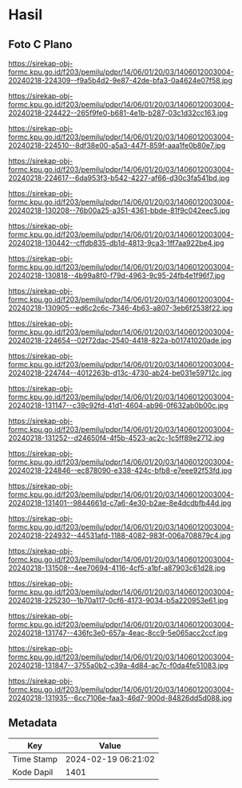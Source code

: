# Hasil

## Foto C Plano

https://sirekap-obj-formc.kpu.go.id/f203/pemilu/pdpr/14/06/01/20/03/1406012003004-20240218-224309--f9a5b4d2-9e87-42de-bfa3-0a4624e07f58.jpg

https://sirekap-obj-formc.kpu.go.id/f203/pemilu/pdpr/14/06/01/20/03/1406012003004-20240218-224422--265f9fe0-b681-4e1b-b287-03c1d32cc163.jpg

https://sirekap-obj-formc.kpu.go.id/f203/pemilu/pdpr/14/06/01/20/03/1406012003004-20240218-224510--8df38e00-a5a3-447f-859f-aaa1fe0b80e7.jpg

https://sirekap-obj-formc.kpu.go.id/f203/pemilu/pdpr/14/06/01/20/03/1406012003004-20240218-224617--6da953f3-b542-4227-af66-d30c3fa541bd.jpg

https://sirekap-obj-formc.kpu.go.id/f203/pemilu/pdpr/14/06/01/20/03/1406012003004-20240218-130208--76b00a25-a351-4361-bbde-81f9c042eec5.jpg

https://sirekap-obj-formc.kpu.go.id/f203/pemilu/pdpr/14/06/01/20/03/1406012003004-20240218-130442--cffdb835-db1d-4813-9ca3-1ff7aa922be4.jpg

https://sirekap-obj-formc.kpu.go.id/f203/pemilu/pdpr/14/06/01/20/03/1406012003004-20240218-130818--4b99a8f0-f79d-4963-9c95-24fb4e1f96f7.jpg

https://sirekap-obj-formc.kpu.go.id/f203/pemilu/pdpr/14/06/01/20/03/1406012003004-20240218-130905--ed6c2c6c-7346-4b63-a807-3eb6f2538f22.jpg

https://sirekap-obj-formc.kpu.go.id/f203/pemilu/pdpr/14/06/01/20/03/1406012003004-20240218-224654--02f72dac-2540-4418-822a-b01741020ade.jpg

https://sirekap-obj-formc.kpu.go.id/f203/pemilu/pdpr/14/06/01/20/03/1406012003004-20240218-224744--4012263b-d13c-4730-ab24-be031e59712c.jpg

https://sirekap-obj-formc.kpu.go.id/f203/pemilu/pdpr/14/06/01/20/03/1406012003004-20240218-131147--c39c92fd-41d1-4604-ab96-0f632ab0b00c.jpg

https://sirekap-obj-formc.kpu.go.id/f203/pemilu/pdpr/14/06/01/20/03/1406012003004-20240218-131252--d24650f4-4f5b-4523-ac2c-1c5ff89e2712.jpg

https://sirekap-obj-formc.kpu.go.id/f203/pemilu/pdpr/14/06/01/20/03/1406012003004-20240218-224846--ec878090-e338-424c-bfb8-e7eee92f53fd.jpg

https://sirekap-obj-formc.kpu.go.id/f203/pemilu/pdpr/14/06/01/20/03/1406012003004-20240218-131401--9844661d-c7a6-4e30-b2ae-8e4dcdbfb44d.jpg

https://sirekap-obj-formc.kpu.go.id/f203/pemilu/pdpr/14/06/01/20/03/1406012003004-20240218-224932--44531afd-1188-4082-983f-006a708879c4.jpg

https://sirekap-obj-formc.kpu.go.id/f203/pemilu/pdpr/14/06/01/20/03/1406012003004-20240218-131508--4ee70694-4116-4cf5-a1bf-a87903c61d28.jpg

https://sirekap-obj-formc.kpu.go.id/f203/pemilu/pdpr/14/06/01/20/03/1406012003004-20240218-225230--1b70a117-0cf6-4173-9034-b5a220953e61.jpg

https://sirekap-obj-formc.kpu.go.id/f203/pemilu/pdpr/14/06/01/20/03/1406012003004-20240218-131747--436fc3e0-657a-4eac-8cc9-5e065acc2ccf.jpg

https://sirekap-obj-formc.kpu.go.id/f203/pemilu/pdpr/14/06/01/20/03/1406012003004-20240218-131847--3755a0b2-c39a-4d84-ac7c-f0da4fe51083.jpg

https://sirekap-obj-formc.kpu.go.id/f203/pemilu/pdpr/14/06/01/20/03/1406012003004-20240218-131935--6cc7106e-faa3-46d7-900d-84826dd5d088.jpg


## Metadata

| Key        | Value               |
| ---------- | ------------------- |
| Time Stamp | 2024-02-19 06:21:02 |
| Kode Dapil | 1401                |



